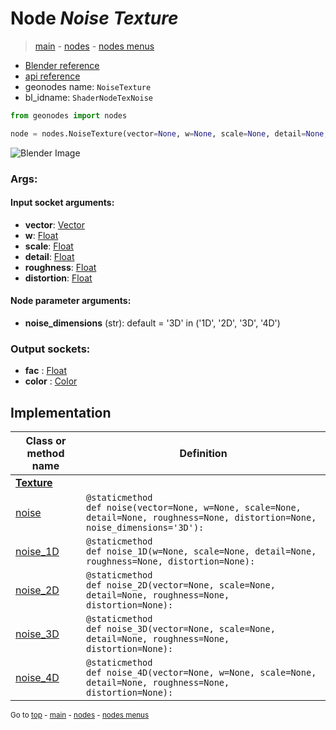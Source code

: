 # Node *Noise Texture*

> [main](../index.md) - [nodes](nodes.md) - [nodes menus](nodes_menus.md)

- [Blender reference](https://docs.blender.org/manual/en/latest/modeling/geometry_nodes/texture/noise.html)
- [api reference](https://docs.blender.org/api/current/bpy.types.ShaderNodeTexNoise.html)
- geonodes name: `NoiseTexture`
- bl_idname: `ShaderNodeTexNoise`

```python
from geonodes import nodes

node = nodes.NoiseTexture(vector=None, w=None, scale=None, detail=None, roughness=None, distortion=None, noise_dimensions='3D')
```

![Blender Image](https://docs.blender.org/manual/en/latest/_images/node-types_ShaderNodeTexNoise.webp)

### Args:

#### Input socket arguments:

- **vector**: [Vector](Vector.md)
- **w**: [Float](Float.md)
- **scale**: [Float](Float.md)
- **detail**: [Float](Float.md)
- **roughness**: [Float](Float.md)
- **distortion**: [Float](Float.md)

#### Node parameter arguments:

- **noise_dimensions** (str): default = '3D' in ('1D', '2D', '3D', '4D')

### Output sockets:

- **fac** : [Float](Float.md)
- **color** : [Color](Color.md)

## Implementation

| Class or method name | Definition |
|----------------------|------------|
| **[Texture](Texture.md)** |
| [noise](Texture.md#noise-staticmethod) | `@staticmethod`<br> `def noise(vector=None, w=None, scale=None, detail=None, roughness=None, distortion=None, noise_dimensions='3D'):` |
| [noise_1D](Texture.md#noise_1D-staticmethod) | `@staticmethod`<br> `def noise_1D(w=None, scale=None, detail=None, roughness=None, distortion=None):` |
| [noise_2D](Texture.md#noise_2D-staticmethod) | `@staticmethod`<br> `def noise_2D(vector=None, scale=None, detail=None, roughness=None, distortion=None):` |
| [noise_3D](Texture.md#noise_3D-staticmethod) | `@staticmethod`<br> `def noise_3D(vector=None, scale=None, detail=None, roughness=None, distortion=None):` |
| [noise_4D](Texture.md#noise_4D-staticmethod) | `@staticmethod`<br> `def noise_4D(vector=None, w=None, scale=None, detail=None, roughness=None, distortion=None):` |

<sub>Go to [top](#node-Noise-Texture) - [main](../index.md) - [nodes](nodes.md) - [nodes menus](nodes_menus.md)</sub>

